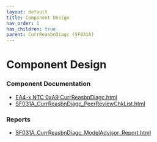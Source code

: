 ```yaml
---
layout: default
title: Component Design
nav_order: 1
has_children: true
parent: CurrReasbnDiagc (SF031A)
---
```

# Component Design
### Component Documentation

- [EA4-x NTC 0xA9 CurrReasbnDiagc.html](Doc/EA4-x%20NTC%200xA9%20CurrReasbnDiagc.html)
- [SF031A_CurrReasbnDiagc_PeerReviewChkList.html](Doc/SF031A_CurrReasbnDiagc_PeerReviewChkList.html)

### Reports

- [SF031A_CurrReasbnDiagc_ModelAdvisor_Report.html](Reports/SF031A_CurrReasbnDiagc_ModelAdvisor_Report.html)


